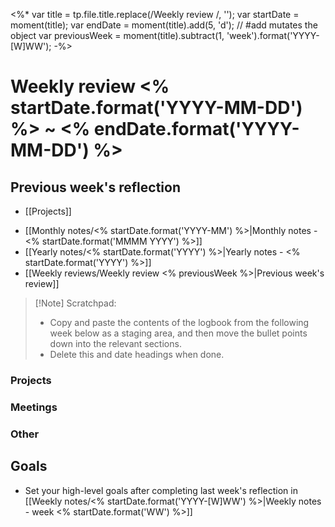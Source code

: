 <%*
  var title = tp.file.title.replace(/Weekly review /, '');
  var startDate = moment(title);
  var endDate = moment(title).add(5, 'd'); // #add mutates the object
  var previousWeek = moment(title).subtract(1, 'week').format('YYYY-[W]WW');
-%>
# Weekly review <% startDate.format('YYYY-MM-DD') %> ~ <% endDate.format('YYYY-MM-DD') %>

## Previous week's reflection

* [[Projects]]
- [[Monthly notes/<% startDate.format('YYYY-MM') %>|Monthly notes - <% startDate.format('MMMM YYYY') %>]]
- [[Yearly notes/<% startDate.format('YYYY') %>|Yearly notes - <% startDate.format('YYYY') %>]]
- [[Weekly reviews/Weekly review <% previousWeek %>|Previous week's review]]

> [!Note] Scratchpad:
> * Copy and paste the contents of the logbook from the following week below as a staging area, and then move the bullet points down into the relevant sections.
> * Delete this and date headings when done.
> 



### Projects



### Meetings



### Other



## Goals

- Set your high-level goals after completing last week's reflection in [[Weekly notes/<% startDate.format('YYYY-[W]WW') %>|Weekly notes - week <% startDate.format('WW') %>]]

